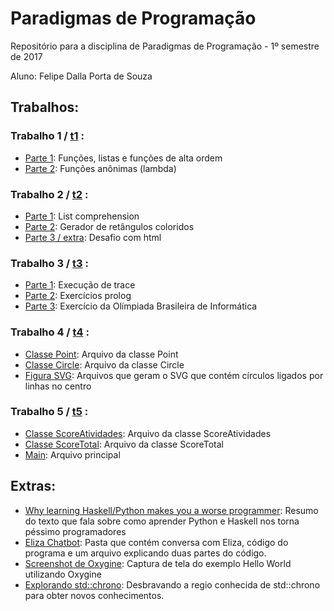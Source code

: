 # Paradigmas de Programação
Repositório para a disciplina de Paradigmas de Programação - 1º semestre de 2017

Aluno: Felipe Dalla Porta de Souza


## Trabalhos:
### Trabalho 1 / [t1](t1) :
 - [Parte 1](t1/t1parte1.py): Funções, listas e funções de alta ordem
 - [Parte 2](t1/t1parte2.py): Funções anônimas (lambda)
 
### Trabalho 2 / [t2](t2) :
 - [Parte 1](t2/t2parte1.py): List comprehension
 - [Parte 2](t2/t2parte2.py): Gerador de retângulos coloridos
 - [Parte 3 / extra](t2/t2parte3.py): Desafio com html
 
### Trabalho 3 / [t3](t3) :
 - [Parte 1](t3/t3parte1.md): Execução de trace
 - [Parte 2](t3/t3parte2.pl): Exercícios prolog
 - [Parte 3](t3/t3parte3.pl): Exercício da Olímpiada Brasileira de Informática
 
### Trabalho 4 / [t4](t4) :
 - [Classe Point](t4/point.cpp): Arquivo da classe Point
 - [Classe Circle](t4/circle.cpp): Arquivo da classe Circle
 - [Figura SVG](t4/SVG): Arquivos que geram o SVG que contém círculos ligados por linhas no centro 

### Trabalho 5 / [t5](t5) :
 - [Classe ScoreAtividades](t5/score_atividades.cpp): Arquivo da classe ScoreAtividades
 - [Classe ScoreTotal](t5/score_total.cpp): Arquivo da classe ScoreTotal
 - [Main](t5/main.cpp): Arquivo principal 
 
## Extras:
 - [Why learning Haskell/Python makes you a worse programmer](extras/Pessimo_Programador.md): Resumo do texto que fala sobre como aprender Python e Haskell nos torna péssimo programadores
 - [Eliza Chatbot](extras/eliza): Pasta que contém conversa com Eliza, código do programa e um arquivo explicando duas partes
 do código.
 - [Screenshot de Oxygine](extras/helloworld.png): Captura de tela do exemplo Hello World utilizando Oxygine
 - [Explorando std::chrono](extras/terras_desconhecidas.md): Desbravando a regio conhecida de std::chrono para obter novos conhecimentos.
